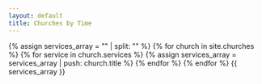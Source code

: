 ```yaml
---
layout: default
title: Churches by Time
---
```

{% assign services_array = "" | split: "" %}
{% for church in site.churches %}
{% for service in church.services %}
{% assign services_array = services_array | push: church.title %}
{% endfor %}
{% endfor %}
{{ services_array }}